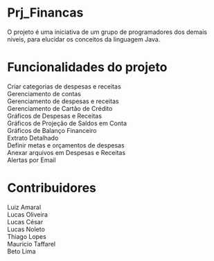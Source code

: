 # Prj_Financas
O projeto é uma iniciativa de um grupo de programadores dos demais niveis, para elucidar os conceitos da linguagem Java.

# Funcionalidades do projeto
Criar categorias de despesas e receitas <br>
Gerenciamento de contas <br>
Gerenciamento de despesas e receitas <br>
Gerenciamento de Cartão de Crédito <br>
Gráficos de Despesas e Receitas <br>
Gráficos de Projeção de Saldos em Conta <br>
Gráficos de Balanço Financeiro <br>
Extrato Detalhado <br>
Definir metas e orçamentos de despesas <br>
Anexar arquivos em Despesas e Receitas <br>
Alertas por Email <br>

# Contribuidores
Luiz Amaral <br>
Lucas Oliveira <br>
Lucas César <br>
Lucas Noleto <br>
Thiago Lopes <br>
Mauricio Taffarel <br>
Beto Lima <br>
